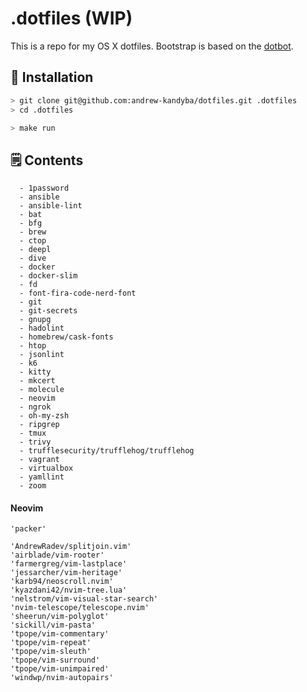 # .dotfiles (WIP)

This is a repo for my OS X dotfiles.
Bootstrap is based on the [dotbot](https://github.com/anishathalye/dotbot).   

## :green_apple: Installation

```sh
> git clone git@github.com:andrew-kandyba/dotfiles.git .dotfiles
> cd .dotfiles

> make run
```

## :spiral_notepad: Contents

```
  - 1password
  - ansible
  - ansible-lint
  - bat
  - bfg
  - brew
  - ctop
  - deepl
  - dive
  - docker
  - docker-slim
  - fd
  - font-fira-code-nerd-font
  - git
  - git-secrets
  - gnupg
  - hadolint
  - homebrew/cask-fonts
  - htop
  - jsonlint
  - k6
  - kitty
  - mkcert
  - molecule
  - neovim
  - ngrok
  - oh-my-zsh
  - ripgrep
  - tmux
  - trivy
  - trufflesecurity/trufflehog/trufflehog
  - vagrant
  - virtualbox
  - yamllint
  - zoom
```

#### Neovim

```
'packer'

'AndrewRadev/splitjoin.vim'
'airblade/vim-rooter'
'farmergreg/vim-lastplace'
'jessarcher/vim-heritage'
'karb94/neoscroll.nvim'
'kyazdani42/nvim-tree.lua'
'nelstrom/vim-visual-star-search'
'nvim-telescope/telescope.nvim'
'sheerun/vim-polyglot'
'sickill/vim-pasta'
'tpope/vim-commentary'
'tpope/vim-repeat'
'tpope/vim-sleuth'
'tpope/vim-surround'
'tpope/vim-unimpaired'
'windwp/nvim-autopairs'
```
